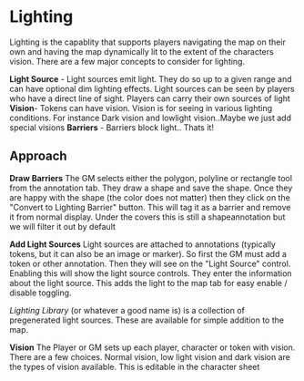 # Lighting

Lighting is the capablity that supports players navigating the map on their own and having the map dynamically lit to the extent of the characters vision. There are a few major concepts to consider for lighting. 

**Light Source** - Light sources emit light. They do so up to a given range and can have optional dim lighting effects. Light sources can be seen by players who have a direct line of sight. Players can carry their own sources of light
**Vision**- Tokens can have vision. Vision is for seeing in various lighting conditions. For instance Dark vision and lowlight vision..Maybe we just add special visions
**Barriers** - Barriers block light.. Thats it!

## Approach

**Draw Barriers**
The GM selects either the polygon, polyline or rectangle tool from the annotation tab. They draw a shape and save the shape.  Once they are happy with the shape (the color does not matter) then they click on the "Convert to Lighting Barrier" button. This will tag it as a barrier and remove it from normal display. Under the covers this is still a shapeannotation but we will filter it out by default 

**Add Light Sources** 
Light sources are attached to annotations (typically tokens, but it can also be an image or marker). So first the GM must add a token or other annotation. Then they will see on the "Light Source" control. Enabling this will show the light source controls. They enter the information about the light source. This adds the light to the map tab for easy enable / disable toggling.

_Lighting Library_ (or whatever a good name is) is a collection of pregenerated light sources. These are available for simple addition to the map. 

**Vision** 
The Player or GM sets up each player, character or token with vision. There are a few choices. Normal vision, low light vision and dark vision are the types of vision available. This is editable in the character sheet